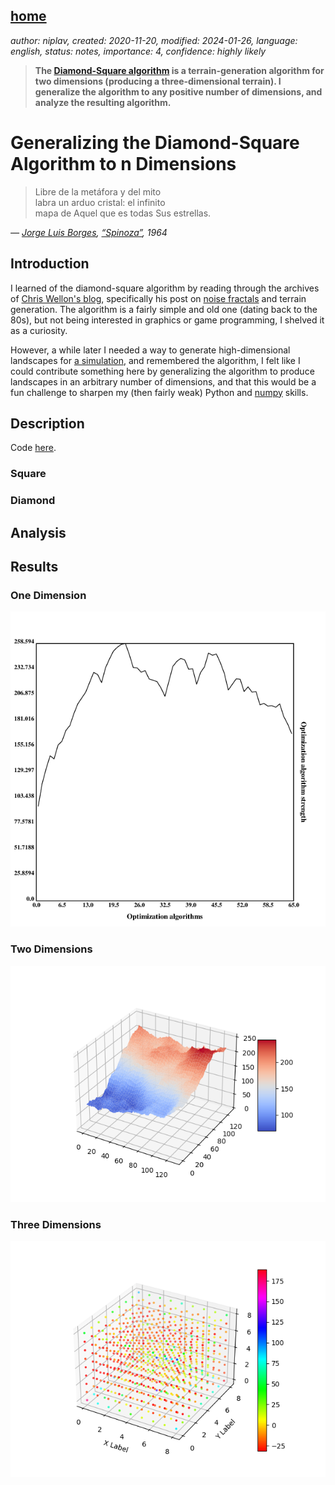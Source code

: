 [home](./index.md)
------------------

*author: niplav, created: 2020-11-20, modified: 2024-01-26, language: english, status: notes, importance: 4, confidence: highly likely*

> __The [Diamond-Square
algorithm](https://en.wikipedia.org/wiki/Diamond-square_algorithm)
is a terrain-generation algorithm for two dimensions (producing a
three-dimensional terrain). I generalize the algorithm to any positive
number of dimensions, and analyze the resulting algorithm.__

Generalizing the Diamond-Square Algorithm to n Dimensions
=========================================================

> Libre de la metáfora y del mito  
labra un arduo cristal: el infinito  
mapa de Aquel que es todas Sus estrellas.

*— [Jorge Luis Borges](https://en.wikipedia.org/wiki/Jorge_Luis_Borges), [“Spinoza”](https://thefunambulist.net/literature/litterature-spinoza-by-borges), 1964*

Introduction
-------------

I learned of the diamond-square algorithm by reading through the archives
of [Chris Wellon's blog](https://nullprogram.com/), specifically his post
on [noise fractals](https://nullprogram.com/blog/2007/11/20) and terrain
generation. The algorithm is a fairly simple and old one (dating back
to the 80s), but not being interested in graphics or game programming,
I shelved it as a curiosity.

However, a while later I needed a way to generate high-dimensional
landscapes for [a simulation](./toy_ai_takeoff_model.html), and
remembered the algorithm, I felt like I could contribute something here
by generalizing the algorithm to produce landscapes in an arbitrary number
of dimensions, and that this would be a fun challenge to sharpen my (then
fairly weak) Python and [numpy](https://en.wikipedia.org/wiki/NumPy)
skills.

Description
------------

Code [here](code/diamond/ndim_diamond_square.py).

### Square

### Diamond

Analysis
--------

Results
-------

### One Dimension

![Space generated by the algorithm in one dimension](./img/diamond/onedim.png "Space generated by the algorithm in one dimension")

### Two Dimensions

![Space generated by the algorithm in two dimensions](./img/diamond/twodim.png "Space generated by the algorithm in two dimensions")

### Three Dimensions

![Space generated by the algorithm in three dimensions](./img/diamond/threedim.png "Space generated by the algorithm in three dimensions")
